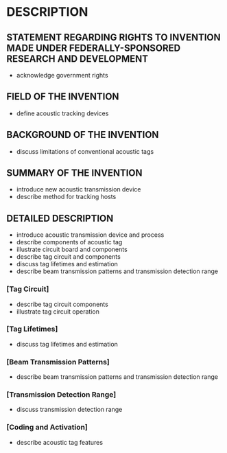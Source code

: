 # DESCRIPTION

## STATEMENT REGARDING RIGHTS TO INVENTION MADE UNDER FEDERALLY-SPONSORED RESEARCH AND DEVELOPMENT

- acknowledge government rights

## FIELD OF THE INVENTION

- define acoustic tracking devices

## BACKGROUND OF THE INVENTION

- discuss limitations of conventional acoustic tags

## SUMMARY OF THE INVENTION

- introduce new acoustic transmission device
- describe method for tracking hosts

## DETAILED DESCRIPTION

- introduce acoustic transmission device and process
- describe components of acoustic tag
- illustrate circuit board and components
- describe tag circuit and components
- discuss tag lifetimes and estimation
- describe beam transmission patterns and transmission detection range

### [Tag Circuit]

- describe tag circuit components
- illustrate tag circuit operation

### [Tag Lifetimes]

- discuss tag lifetimes and estimation

### [Beam Transmission Patterns]

- describe beam transmission patterns and transmission detection range

### [Transmission Detection Range]

- discuss transmission detection range

### [Coding and Activation]

- describe acoustic tag features

